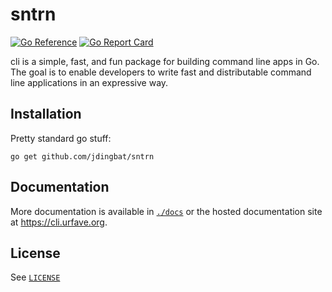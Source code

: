 # sntrn

[![Go Reference](https://pkg.go.dev/badge/github.com/jdingbat/sntrn.svg)](https://pkg.go.dev/github.com/jdingbat/sntrn)
[![Go Report Card](https://goreportcard.com/badge/github.com/jdingbat/sntrn)](https://goreportcard.com/report/github.com/jdingbat/sntrn)

cli is a simple, fast, and fun package for building command line apps in Go. The
goal is to enable developers to write fast and distributable command line
applications in an expressive way.

## Installation

Pretty standard go stuff:

`go get github.com/jdingbat/sntrn`

## Documentation

More documentation is available in [`./docs`](./docs) or the hosted
documentation site at <https://cli.urfave.org>.

## License

See [`LICENSE`](./LICENSE)
